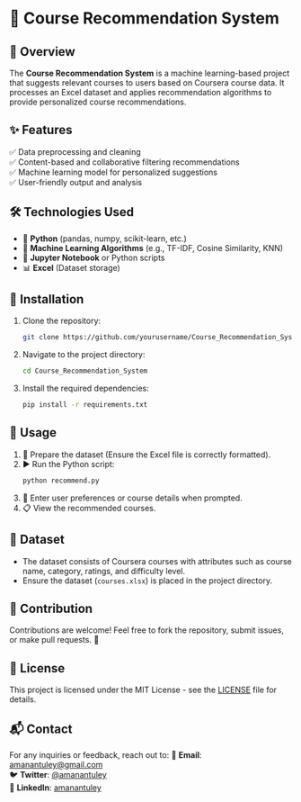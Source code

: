 # 🎯 Course Recommendation System

## 📌 Overview
The **Course Recommendation System** is a machine learning-based project that suggests relevant courses to users based on Coursera course data. It processes an Excel dataset and applies recommendation algorithms to provide personalized course recommendations.

## ✨ Features
✅ Data preprocessing and cleaning  
✅ Content-based and collaborative filtering recommendations  
✅ Machine learning model for personalized suggestions  
✅ User-friendly output and analysis  

## 🛠 Technologies Used
- 🐍 **Python** (pandas, numpy, scikit-learn, etc.)
- 🤖 **Machine Learning Algorithms** (e.g., TF-IDF, Cosine Similarity, KNN)
- 📜 **Jupyter Notebook** or Python scripts
- 📊 **Excel** (Dataset storage)

## 🚀 Installation
1. Clone the repository:
   ```bash
   git clone https://github.com/yourusername/Course_Recommendation_System.git
   ```
2. Navigate to the project directory:
   ```bash
   cd Course_Recommendation_System
   ```
3. Install the required dependencies:
   ```bash
   pip install -r requirements.txt
   ```

## 🎯 Usage
1. 📂 Prepare the dataset (Ensure the Excel file is correctly formatted).
2. ▶️ Run the Python script:
   ```bash
   python recommend.py
   ```
3. 🎯 Enter user preferences or course details when prompted.
4. 📋 View the recommended courses.

## 📂 Dataset
- The dataset consists of Coursera courses with attributes such as course name, category, ratings, and difficulty level.
- Ensure the dataset (`courses.xlsx`) is placed in the project directory.

## 🤝 Contribution
Contributions are welcome! Feel free to fork the repository, submit issues, or make pull requests. 🚀

## 📜 License
This project is licensed under the MIT License - see the [LICENSE](LICENSE) file for details.

## 📬 Contact
For any inquiries or feedback, reach out to:
📧 **Email**: amanantuley@gmail.com  
🐦 **Twitter**: [@amanantuley](https://twitter.com/amanantuley)  
🔗 **LinkedIn**: [amanantuley](https://linkedin.com/in/amanantuley)

